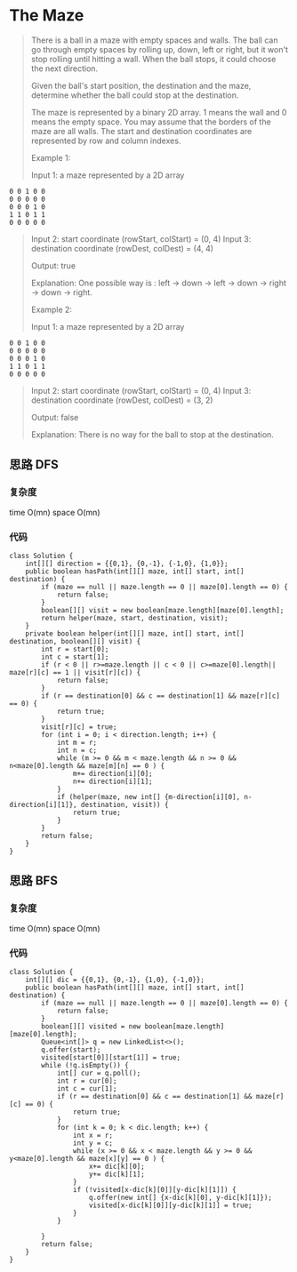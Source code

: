 # The Maze
> There is a ball in a maze with empty spaces and walls. The ball can go through empty spaces by rolling up, down, left or right, but it won't stop rolling until hitting a wall. When the ball stops, it could choose the next direction.
> 
> Given the ball's start position, the destination and the maze, determine whether the ball could stop at the destination.
> 
> The maze is represented by a binary 2D array. 1 means the wall and 0 means the empty space. You may assume that the borders of the maze are all walls. The start and destination coordinates are represented by row and column indexes.
> 
>  
> 
> Example 1:
> 
> Input 1: a maze represented by a 2D array
> 
	0 0 1 0 0
	0 0 0 0 0
	0 0 0 1 0
	1 1 0 1 1
	0 0 0 0 0
> 
> Input 2: start coordinate (rowStart, colStart) = (0, 4)
> Input 3: destination coordinate (rowDest, colDest) = (4, 4)
> 
> Output: true
> 
> Explanation: One possible way is : left -> down -> left -> down -> right -> down -> right.
> 
> Example 2:
> 
> Input 1: a maze represented by a 2D array
> 
	0 0 1 0 0
	0 0 0 0 0
	0 0 0 1 0
	1 1 0 1 1
	0 0 0 0 0
> 
> Input 2: start coordinate (rowStart, colStart) = (0, 4)
> Input 3: destination coordinate (rowDest, colDest) = (3, 2)
> 
> Output: false
> 
> Explanation: There is no way for the ball to stop at the destination.

## 思路 DFS
### 复杂度 
time O(mn) space O(mn)
### 代码
```
class Solution {
    int[][] direction = {{0,1}, {0,-1}, {-1,0}, {1,0}};
    public boolean hasPath(int[][] maze, int[] start, int[] destination) {
        if (maze == null || maze.length == 0 || maze[0].length == 0) {
            return false;
        }
        boolean[][] visit = new boolean[maze.length][maze[0].length];
        return helper(maze, start, destination, visit);
    }
    private boolean helper(int[][] maze, int[] start, int[] destination, boolean[][] visit) {
        int r = start[0];
        int c = start[1];
        if (r < 0 || r>=maze.length || c < 0 || c>=maze[0].length|| maze[r][c] == 1 || visit[r][c]) {
            return false;
        }
        if (r == destination[0] && c == destination[1] && maze[r][c] == 0) {
            return true;
        }
        visit[r][c] = true;
        for (int i = 0; i < direction.length; i++) {
            int m = r;
            int n = c;
            while (m >= 0 && m < maze.length && n >= 0 && n<maze[0].length && maze[m][n] == 0 ) {
                m+= direction[i][0];
                n+= direction[i][1];
            }
            if (helper(maze, new int[] {m-direction[i][0], n-direction[i][1]}, destination, visit)) {
                return true;
            }
        }
        return false;
    }
}

```
## 思路 BFS
### 复杂度 
time O(mn) space O(mn)
### 代码
```
class Solution {
    int[][] dic = {{0,1}, {0,-1}, {1,0}, {-1,0}};
    public boolean hasPath(int[][] maze, int[] start, int[] destination) {
        if (maze == null || maze.length == 0 || maze[0].length == 0) {
            return false;
        }
        boolean[][] visited = new boolean[maze.length][maze[0].length];
        Queue<int[]> q = new LinkedList<>();
        q.offer(start);
        visited[start[0]][start[1]] = true;
        while (!q.isEmpty()) {
            int[] cur = q.poll();
            int r = cur[0];
            int c = cur[1];
            if (r == destination[0] && c == destination[1] && maze[r][c] == 0) {
                return true;
            }
            for (int k = 0; k < dic.length; k++) {
                int x = r;
                int y = c;
                while (x >= 0 && x < maze.length && y >= 0 && y<maze[0].length && maze[x][y] == 0 ) {
                    x+= dic[k][0];
                    y+= dic[k][1];
                }
                if (!visited[x-dic[k][0]][y-dic[k][1]]) {
                    q.offer(new int[] {x-dic[k][0], y-dic[k][1]});
                    visited[x-dic[k][0]][y-dic[k][1]] = true;
                }
            }
            
        }
        return false;
    }
}

```